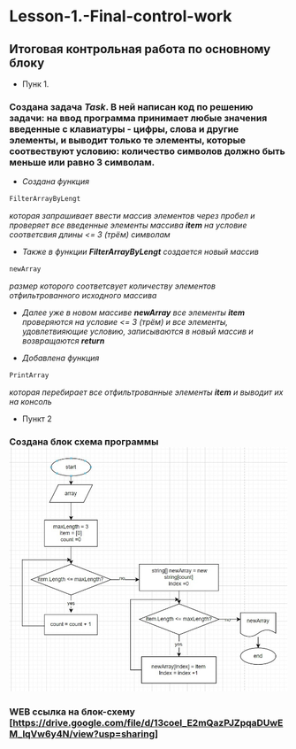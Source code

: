 # Lesson-1.-Final-control-work
## Итоговая контрольная работа по основному блоку

* Пунк 1.

### Создана задача *Task*. В ней написан код по решению задачи: на ввод программа принимает любые значения введенные с клавиатуры - цифры, слова и другие элементы, и выводит только те элементы, которые соотвествуют условию: количество символов должно быть меньше или равно 3 символам.
* *Создана функция*
```sh
FilterArrayByLengt
```
*которая запрашивает ввести массив элементов через пробел и проверяет все введенные элементы массива **item** на условие соответсвия длины <= 3 (трём) символам*

* *Также в функции **FilterArrayByLengt** создается новый массив*
```sh
newArray
```
*размер которого соответсвует количеству элементов отфильтрованного исходного массива*

* *Далее уже в новом массиве **newArray** все элементы **item** проверяются на условие <= 3 (трём) и все элементы, удовлетвияющие условию, записываются в новый массив и возвращаются **return***

* *Добавлена функция*
```sh
PrintArray
```
*которая перебирает все отфильтрованные элементы **item** и выводит их на консоль*

* Пункт 2
### Создана блок схема программы ![block diagram]( Final-control-work.jpg)
### WEB ссылка на блок-схему [https://drive.google.com/file/d/13coel_E2mQazPJZpqaDUwEM_lqVw6y4N/view?usp=sharing]